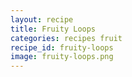 ```yaml
---
layout: recipe
title: Fruity Loops
categories: recipes fruit
recipe_id: fruity-loops
image: fruity-loops.png
---
```

